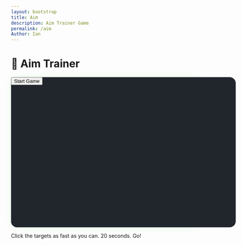 ```yaml
---
layout: bootstrap
title: Aim
description: Aim Trainer Game
permalink: /aim
Author: Ian
---
```


<div class="container text-center p-5">
  <h1 class="mb-4 text-success">🎯 Aim Trainer</h1>

  <div class="card game-card p-4 mx-auto" style="max-width: 800px;">
    <div id="gameBox" class="position-relative mx-auto" style="width: 600px; height: 400px; background-color: #21262d; border-radius: 1rem;">
      <button id="startBtn" class="btn btn-success position-absolute top-50 start-50 translate-middle">Start Game</button>
    </div>
    <p class="mt-3 score" id="stats"></p>
  </div>

  <p class="mt-4 text-muted">Click the targets as fast as you can. 20 seconds. Go!</p>
</div>

<style>
  .game-card {
    background-color: #161b22;
    border: none;
    border-radius: 1rem;
    box-shadow: 0 0 20px rgba(0,255,0,0.1);
  }
  .target {
    width: 50px;
    height: 50px;
    background-color: #238636;
    border-radius: 50%;
    position: absolute;
    cursor: pointer;
    z-index: 2;
  }
  .miss-zone {
    width: 100%;
    height: 100%;
    position: absolute;
    left: 0;
    top: 0;
    z-index: 1;
  }
</style>

<script>
  const gameBox = document.getElementById('gameBox');
  const startBtn = document.getElementById('startBtn');
  const stats = document.getElementById('stats');
  let score = 0;
  let misses = 0;
  let gameRunning = false;
  let gameDuration = 20000; // 20 seconds
  let endTimeout = null;
  let currentTarget = null;

  function spawnTarget() {
    // Remove any existing target
    if (currentTarget) currentTarget.remove();

    const target = document.createElement('div');
    target.classList.add('target');

    const x = Math.random() * (gameBox.clientWidth - 50);
    const y = Math.random() * (gameBox.clientHeight - 50);
    target.style.left = `${x}px`;
    target.style.top = `${y}px`;

    target.addEventListener('click', (e) => {
      if (!gameRunning) return;
      e.stopPropagation();
      score++;
      updateStats();
      spawnTarget();
    });

    gameBox.appendChild(target);
    currentTarget = target;
  }

  function updateStats() {
    stats.innerHTML = `✅ Hits: ${score} &nbsp;&nbsp; ❌ Misses: ${misses}`;
  }

  function startGame() {
    score = 0;
    misses = 0;
    updateStats();
    gameRunning = true;
    startBtn.style.display = 'none';

    // Remove any existing targets
    if (currentTarget) currentTarget.remove();

    spawnTarget();

    // Ensure only one miss-zone exists
    let missZone = gameBox.querySelector('.miss-zone');
    if (!missZone) {
      missZone = document.createElement('div');
      missZone.className = 'miss-zone';
      gameBox.appendChild(missZone);
    }
    missZone.onclick = function(e) {
      // Only count as miss if not clicking the target
      if (!e.target.classList.contains('target') && gameRunning) {
        misses++;
        updateStats();
      }
    };

    endTimeout = setTimeout(() => {
      endGame();
    }, gameDuration);
  }

  function endGame() {
    gameRunning = false;
    clearTimeout(endTimeout);
    if (currentTarget) currentTarget.remove();
    stats.innerHTML += `<br><b>Game Over!</b>`;
    // Reset start button
    gameBox.innerHTML = `
      <button id="startBtn" class="btn btn-success position-absolute top-50 start-50 translate-middle">Start Game</button>
    `;
    document.getElementById('startBtn').addEventListener('click', startGame);
  }

  startBtn.addEventListener('click', startGame);
</script>

<script>
// --- Background Music ---
const music = new Audio('{{site.baseurl}}/assets/audio/21daisycircuit.mp3');
music.loop = true;
music.volume = 0.5;
function startMusicOnce() {
  music.play().catch(() => {});
  window.removeEventListener('click', startMusicOnce);
  window.removeEventListener('keydown', startMusicOnce);
}
window.addEventListener('click', startMusicOnce);
window.addEventListener('keydown', startMusicOnce);
</script>